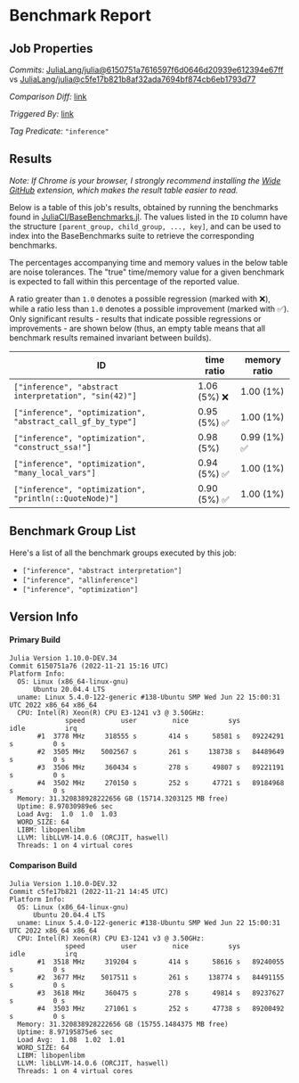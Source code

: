 # Benchmark Report

## Job Properties

*Commits:* [JuliaLang/julia@6150751a7616597f6d0646d20939e612394e67ff](https://github.com/JuliaLang/julia/commit/6150751a7616597f6d0646d20939e612394e67ff) vs [JuliaLang/julia@c5fe17b821b8af32ada7694bf874cb6eb1793d77](https://github.com/JuliaLang/julia/commit/c5fe17b821b8af32ada7694bf874cb6eb1793d77)

*Comparison Diff:* [link](https://github.com/JuliaLang/julia/compare/c5fe17b821b8af32ada7694bf874cb6eb1793d77..6150751a7616597f6d0646d20939e612394e67ff)

*Triggered By:* [link](https://github.com/JuliaLang/julia/pull/47652#issuecomment-1322220815)

*Tag Predicate:* `"inference"`

## Results

*Note: If Chrome is your browser, I strongly recommend installing the [Wide GitHub](https://chrome.google.com/webstore/detail/wide-github/kaalofacklcidaampbokdplbklpeldpj?hl=en)
extension, which makes the result table easier to read.*

Below is a table of this job's results, obtained by running the benchmarks found in
[JuliaCI/BaseBenchmarks.jl](https://github.com/JuliaCI/BaseBenchmarks.jl). The values
listed in the `ID` column have the structure `[parent_group, child_group, ..., key]`,
and can be used to index into the BaseBenchmarks suite to retrieve the corresponding
benchmarks.

The percentages accompanying time and memory values in the below table are noise tolerances. The "true"
time/memory value for a given benchmark is expected to fall within this percentage of the reported value.

A ratio greater than `1.0` denotes a possible regression (marked with :x:), while a ratio less
than `1.0` denotes a possible improvement (marked with :white_check_mark:). Only significant results - results
that indicate possible regressions or improvements - are shown below (thus, an empty table means that all
benchmark results remained invariant between builds).

| ID | time ratio | memory ratio |
|----|------------|--------------|
| `["inference", "abstract interpretation", "sin(42)"]` | 1.06 (5%) :x: | 1.00 (1%)  |
| `["inference", "optimization", "abstract_call_gf_by_type"]` | 0.95 (5%) :white_check_mark: | 1.00 (1%)  |
| `["inference", "optimization", "construct_ssa!"]` | 0.98 (5%)  | 0.99 (1%) :white_check_mark: |
| `["inference", "optimization", "many_local_vars"]` | 0.94 (5%) :white_check_mark: | 1.00 (1%)  |
| `["inference", "optimization", "println(::QuoteNode)"]` | 0.90 (5%) :white_check_mark: | 1.00 (1%)  |

## Benchmark Group List

Here's a list of all the benchmark groups executed by this job:

- `["inference", "abstract interpretation"]`
- `["inference", "allinference"]`
- `["inference", "optimization"]`

## Version Info

#### Primary Build

```
Julia Version 1.10.0-DEV.34
Commit 6150751a76 (2022-11-21 15:16 UTC)
Platform Info:
  OS: Linux (x86_64-linux-gnu)
      Ubuntu 20.04.4 LTS
  uname: Linux 5.4.0-122-generic #138-Ubuntu SMP Wed Jun 22 15:00:31 UTC 2022 x86_64 x86_64
  CPU: Intel(R) Xeon(R) CPU E3-1241 v3 @ 3.50GHz: 
              speed         user         nice          sys         idle          irq
       #1  3778 MHz     318555 s        414 s      58581 s   89224291 s          0 s
       #2  3505 MHz    5002567 s        261 s     138738 s   84489649 s          0 s
       #3  3506 MHz     360434 s        278 s      49807 s   89221191 s          0 s
       #4  3502 MHz     270150 s        252 s      47721 s   89184968 s          0 s
  Memory: 31.320838928222656 GB (15714.3203125 MB free)
  Uptime: 8.97030989e6 sec
  Load Avg:  1.0  1.0  1.03
  WORD_SIZE: 64
  LIBM: libopenlibm
  LLVM: libLLVM-14.0.6 (ORCJIT, haswell)
  Threads: 1 on 4 virtual cores

```

#### Comparison Build

```
Julia Version 1.10.0-DEV.32
Commit c5fe17b821 (2022-11-21 14:45 UTC)
Platform Info:
  OS: Linux (x86_64-linux-gnu)
      Ubuntu 20.04.4 LTS
  uname: Linux 5.4.0-122-generic #138-Ubuntu SMP Wed Jun 22 15:00:31 UTC 2022 x86_64 x86_64
  CPU: Intel(R) Xeon(R) CPU E3-1241 v3 @ 3.50GHz: 
              speed         user         nice          sys         idle          irq
       #1  3518 MHz     319204 s        414 s      58616 s   89240055 s          0 s
       #2  3677 MHz    5017511 s        261 s     138774 s   84491155 s          0 s
       #3  3618 MHz     360475 s        278 s      49814 s   89237627 s          0 s
       #4  3503 MHz     271061 s        252 s      47738 s   89200492 s          0 s
  Memory: 31.320838928222656 GB (15755.1484375 MB free)
  Uptime: 8.97195875e6 sec
  Load Avg:  1.08  1.02  1.01
  WORD_SIZE: 64
  LIBM: libopenlibm
  LLVM: libLLVM-14.0.6 (ORCJIT, haswell)
  Threads: 1 on 4 virtual cores

```
